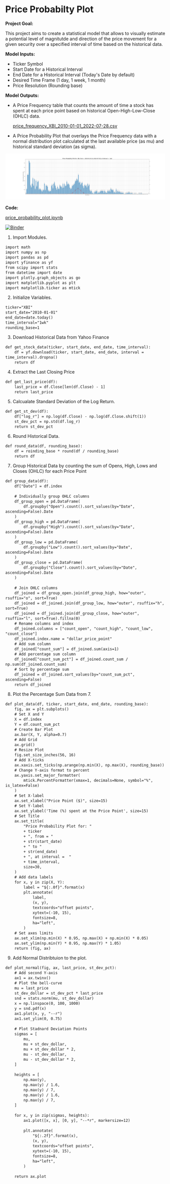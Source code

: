 # Price Probabilty Plot

**Project Goal:** 

This project aims to create a statistical model that allows to visually estimate a potential level of magnitutde and direction of the price movement for a given security over a specified interval of time based on the historical data. 

**Model Inputs:** 
- Ticker Symbol
- Start Date for a Historical Interval
- End Date for a Historical Interval (Today's Date by default)
- Desired Time Frame (1 day, 1 week, 1 month)
- Price Resolution (Rounding base)

**Model Outputs:** 
- A Price Frequency table that counts the amount of time a stock has spent at each price point based on historical Open-High-Low-Close (OHLC) data. 

    [price_frequency_XBI_2010-01-01_2022-07-28.csv](https://github.com/MakGord/Price_Probability_Plot/blob/main/price_frequency_XBI_2010-01-01_2022-07-28.csv)

- A Price Probability Plot that overlays the Price Frequency data with a normal distribution plot calculated at the last available price (as mu) and historical standard deviation (as sigma). 

<img src="price_probability_plot_XBI_2010-01-01_2022-07-28.png?raw=true"/>

**Code:** 


[price_probability_plot.ipynb](https://github.com/MakGord/Price_Probability_Plot/blob/main/price_probability_plot.ipynb)

[![Binder](http://mybinder.org/badge_logo.svg)](https://mybinder.org/v2/gh/MakGord/Option_IV/main)

1. Import Modules.
```
import math
import numpy as np
import pandas as pd
import yfinance as yf
from scipy import stats
from datetime import date
import plotly.graph_objects as go
import matplotlib.pyplot as plt
import matplotlib.ticker as mtick
```
2. Initialize Variables. 
```
ticker="XBI"
start_date="2010-01-01"
end_date=date.today()
time_interval="1wk"
rounding_base=1
```

3. Download Historical Data from Yahoo Finance
```
def get_stock_data(ticker, start_date, end_date, time_interval):
    df = yf.download(ticker, start_date, end_date, interval = time_interval).dropna()
    return df
```


4. Extract the Last Closing Price
```
def get_last_price(df):
    last_price = df.Close[len(df.Close) - 1]
    return last_price
```

5. Calcualate Standard Deviation of the Log Return.
```
def get_st_dev(df):
    df["log_r"] = np.log(df.Close) - np.log(df.Close.shift(1))
    st_dev_pct = np.std(df.log_r)
    return st_dev_pct
```
6. Round Historical Data.
```
def round_data(df, rounding_base):
    df = roinding_base * round(df / rounding_base)
    return df
```

7. Group Historical Data by counting the sum of Opens, High, Lows and Closes (OHLC) for each Price Point
```
def group_data(df):
    df["Date"] = df.index

    # Individually group OHLC columns
    df_group_open = pd.DataFrame(
        df.groupby("Open").count().sort_values(by="Date", ascending=False).Date
    )
    df_group_high = pd.DataFrame(
        df.groupby("High").count().sort_values(by="Date", ascending=False).Date
    )
    df_group_low = pd.DataFrame(
        df.groupby("Low").count().sort_values(by="Date", ascending=False).Date
    )
    df_group_close = pd.DataFrame(
        df.groupby("Close").count().sort_values(by="Date", ascending=False).Date
    )

    # Join OHLC columns
    df_joined = df_group_open.join(df_group_high, how="outer", rsuffix="o", sort=True)
    df_joined = df_joined.join(df_group_low, how="outer", rsuffix="h", sort=True)
    df_joined = df_joined.join(df_group_close, how="outer", rsuffix="l", sort=True).fillna(0)
    # Rename columns and index
    df_joined.columns = ["count_open", "count_high", "count_low", "count_close"]
    df_joined.index.name = "dollar_price_point"
    # Add sum column
    df_joined["count_sum"] = df_joined.sum(axis=1)
    # Add percentage sum column
    df_joined["count_sum_pct"] = df_joined.count_sum / np.sum(df_joined.count_sum)
    # Sort by percentage sum
    df_joined = df_joined.sort_values(by="count_sum_pct", ascending=False)
    return df_joined
```

8. Plot the Percentage Sum Data from 7.

```
def plot_data(df, ticker, start_date, end_date, rounding_base):
    fig, ax = plt.subplots()
    # Set X and Y
    X = df.index
    Y = df.count_sum_pct
    # Create Bar Plot
    ax.bar(X, Y, alpha=0.7)
    # Add Grid
    ax.grid()
    # Resize Plot
    fig.set_size_inches(56, 16)
    # Add X-ticks
    ax.xaxis.set_ticks(np.arange(np.min(X), np.max(X), rounding_base))
    # Change Y-axis format to percent
    ax.yaxis.set_major_formatter(
        mtick.PercentFormatter(xmax=1, decimals=None, symbol="%", is_latex=False)
    )
    # Set X-label
    ax.set_xlabel("Price Point ($)", size=15)
    # Set Y-label
    ax.set_ylabel('Time (%) spent at the Price Point', size=15)
    # Set Title
    ax.set_title(
        "Price Probability Plot for: "
        + ticker
        + ", from = "
        + str(start_date)
        + " to "
        + str(end_date)
        + ", at interval =  "
        + time_interval,
        size=30,
    )
    # Add data labels
    for x, y in zip(X, Y):
        label = "${:.0f}".format(x)
        plt.annotate(
            label,  
            (x, y),  
            textcoords="offset points",  
            xytext=(-10, 15),  
            fontsize=8,
            ha="left",
        )  
    # Set axes limits
    ax.set_xlim(np.min(X) * 0.95, np.max(X) + np.min(X) * 0.05)
    ax.set_ylim(np.min(Y) * 0.95, np.max(Y) * 1.05)
    return (fig, ax)
```
9. Add Normal Distribtuion to the plot. 
```
def plot_normal(fig, ax, last_price, st_dev_pct):
    # Add second Y-axis
    ax1 = ax.twinx()
    # Plot the bell-curve
    mu = last_price
    st_dev_dollar = st_dev_pct * last_price
    snd = stats.norm(mu, st_dev_dollar)
    x = np.linspace(0, 100, 1000)
    y = snd.pdf(x)
    ax1.plot(x, y, "--r")
    ax1.set_ylim(0, 0.75)

    # Plot Stadnard Deviation Points
    sigmas = [
        mu,
        mu + st_dev_dollar,
        mu + st_dev_dollar * 2,
        mu - st_dev_dollar,
        mu - st_dev_dollar * 2,
    ]

    heights = [
        np.max(y),
        np.max(y) / 1.6,
        np.max(y) / 7,
        np.max(y) / 1.6,
        np.max(y) / 7,
    ]

    for x, y in zip(sigmas, heights):
        ax1.plot([x, x], [0, y], "--*r", markersize=12)

        plt.annotate(
            "${:.2f}".format(x),
            (x, y),
            textcoords="offset points",
            xytext=(-10, 15),
            fontsize=8,
            ha="left",
        )

    return ax.plot
 ```


